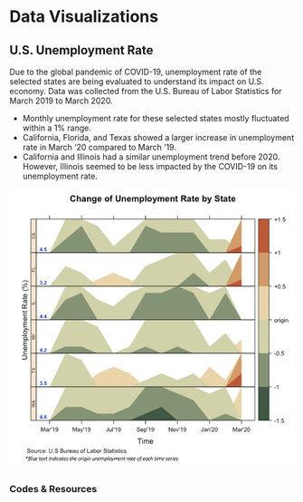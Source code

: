 # Data Visualizations

## U.S. Unemployment Rate
Due to the global pandemic of COVID-19, unemployment rate of the selected states are being evaluated to understand its impact on U.S. economy. Data was collected from the U.S. Bureau of Labor Statistics for March 2019 to March 2020. 

* Monthly unemployment rate for these selected states mostly fluctuated within a 1% range.
* California, Florida, and Texas showed a larger increase in unemployment rate in March ‘20 compared to March ‘19.
* California and Illinois had a similar unemployment trend before 2020. However, Illinois seemed to be less impacted by the COVID-19 on its unemployment rate.

<img src="https://github.com/jessy-chang/data-visualizations/blob/main/US_unemployment_rate/image.png" width="600">


### Codes & Resources 

